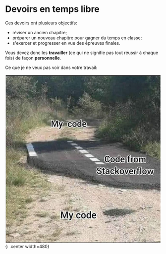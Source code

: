 # Devoirs en temps libre

Ces devoirs ont plusieurs objectifs:

- réviser un ancien chapitre;
- préparer un nouveau chapitre pour gagner du temps en classe;
- s'exercer et progresser en vue des épreuves finales.

Vous devez donc les **travailler** (ce qui ne signifie pas tout réussir à chaque fois) de façon **personnelle**.

Ce que je ne veux pas voir dans votre travail:

![](../images/meme_stackoverflow.png){: .center width=480} 